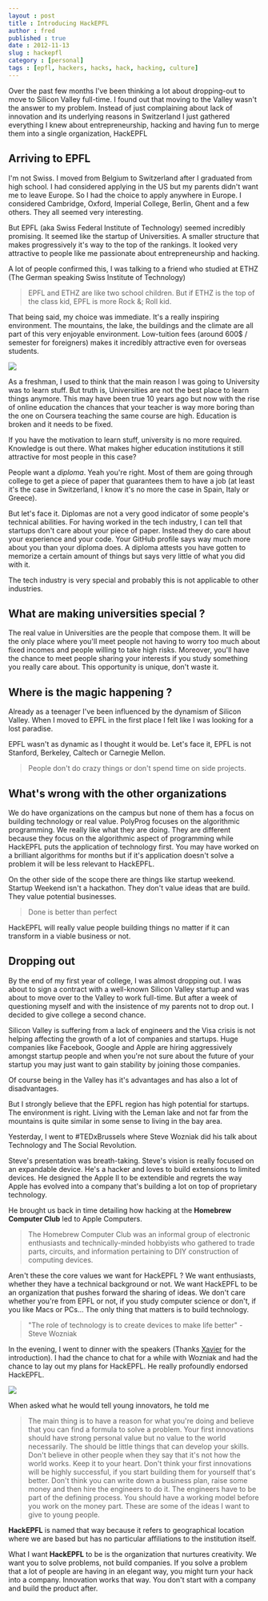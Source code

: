 ```yaml
---
layout : post
title : Introducing HackEPFL
author : fred
published : true
date : 2012-11-13
slug : hackepfl
category : [personal]
tags : [epfl, hackers, hacks, hack, hacking, culture]
---
```

Over the past few months I've been thinking a lot about dropping-out to move to Silicon Valley full-time. I found out that moving to the Valley wasn't the answer to my problem. Instead of just complaining about lack of innovation and its underlying reasons in Switzerland I just gathered everything I knew about entrepreneurship, hacking and having fun to merge them into a single organization, HackEPFL

## Arriving to EPFL

I'm not Swiss. I moved from Belgium to Switzerland after I graduated from high school. I had considered applying in the US but my parents didn't want me to leave Europe. So I had the choice to apply anywhere in Europe. I considered Cambridge, Oxford, Imperial College, Berlin, Ghent and a few others. They all seemed very interesting. 

But EPFL (aka Swiss Federal Institute of Technology) seemed incredibly promising. It seemed like the startup of Universities. A smaller structure that makes progressively it's way to the top of the rankings. It looked very attractive to people like me passionate about entrepreneurship and hacking. 

A lot of people confirmed this, I was talking to a friend who studied at ETHZ (The German speaking Swiss Institute of Technology)

> EPFL and ETHZ are like two school children. But if ETHZ is the top of the class kid, EPFL is more Rock &; Roll kid. 

That being said, my choice was immediate. It's a really inspiring environment. The mountains, the lake, the buildings and the climate are all part of this very enjoyable environment. Low-tuition fees (around 600$ / semester for foreigners) makes it incredibly attractive even for overseas students. 

![](http://media.tumblr.com/tumblr_mdfq34eaXi1rzmuvs.jpg)

As a freshman, I used to think that the main reason I was going to University was to learn stuff. But truth is, Universities are not the best place to learn things anymore. This may have been true 10 years ago but now with the rise of online education the chances that your teacher is way more boring than the one on Coursera teaching the same course are high. Education is broken and it needs to be fixed. 

If you have the motivation to learn stuff, university is no more required. Knowledge is out there. What makes higher education institutions it still attractive for most people in this case? 

People want a *diploma*. Yeah you're right. Most of them are going through college to get a piece of paper that guarantees them to have a job (at least it's the case in Switzerland, I know it's no more the case in Spain, Italy or Greece). 

But let's face it. Diplomas are not a very good indicator of some people's technical abilities. For having worked in the tech industry, I can tell that startups don't care about your piece of paper. Instead they do care about your experience and your code. Your GitHub profile says way much more about you than your diploma does. A diploma attests you have gotten to memorize a certain amount of things but says very little of what you did with it.

The tech industry is very special and probably this is not applicable to other industries.

## What are making universities special ? 

The real value in Universities are the people that compose them. It will be the only place where you'll meet people not having to worry too much about fixed incomes and people willing to take high risks. Moreover, you'll have the chance to meet people sharing your interests if you study something you really care about. This opportunity is unique, don't waste it.

## Where is the magic happening ? 

Already as a teenager I've been influenced by the dynamism of Silicon Valley. When I moved to EPFL in the first place I felt like I was looking for a lost paradise.

EPFL wasn't as dynamic as I thought it would be. Let's face it, EPFL is not Stanford, Berkeley, Caltech or Carnegie Mellon. 

> People don't do crazy things or don't spend time on side projects.

## What's wrong with the other organizations 

We do have organizations on the campus but none of them has a focus on building technology or real value. PolyProg focuses on the algorithmic programming. We really like what they are doing. They are different because they focus on the algorithmic aspect of programming while HackEPFL puts the application of technology first. You may have worked on a brilliant algorithms for months but if it's application doesn't solve a problem it will be less relevant to HackEPFL.

On the other side of the scope there are things like startup weekend. Startup Weekend isn't a hackathon. They don't value ideas that are build. They value potential businesses.

> Done is better than perfect

HackEPFL will really value people building things no matter if it can transform in a viable business or not.

## Dropping out

By the end of my first year of college, I was almost dropping out. I was about to sign a contract with a well-known Silicon Valley startup and was about to move over to the Valley to work full-time. But after a week of questioning myself and with the insistence of my parents not to drop out. I decided to give college a second chance.

Silicon Valley is suffering from a lack of engineers and the Visa crisis is not helping affecting the growth of a lot of companies and startups. Huge companies like Facebook, Google and Apple are hiring aggressively amongst startup people and when you're not sure about the future of your startup you may just want to gain stability by joining those companies.

Of course being in the Valley has it's advantages and has also a lot of disadvantages.

But I strongly believe that the EPFL region has high potential for startups. The environment is right. Living with the Leman lake and not far from the mountains is quite similar in some sense to living in the bay area.
 
Yesterday, I went to #TEDxBrussels where Steve Wozniak did his talk about Technology and The Social Revolution. 

Steve's presentation was breath-taking. Steve's vision is really focused on an expandable device. He's a hacker and loves to build extensions to limited devices. He designed the Apple II to be extendible and regrets the way Apple has evolved into a company that's building a lot on top of proprietary technology.

He brought us back in time detailing how hacking at the **Homebrew Computer Club** led to Apple Computers. 

> The Homebrew Computer Club was an informal group of electronic enthusiasts and technically-minded hobbyists who gathered to trade parts, circuits, and information pertaining to DIY construction of computing devices.

Aren't these the core values we want for HackEPFL ? We want enthusiasts, whether they have a technical background or not. We want HackEPFL to be an organization that pushes forward the sharing of ideas. We don't care whether you're from EPFL or not, if you study computer science or don't, if you like Macs or PCs…  The only thing that matters is to build technology. 

> "The role of technology is to create devices to make life better" - Steve Wozniak

In the evening, I went to dinner with the speakers (Thanks [Xavier](http://www.twitter.com/xdamman) for the introduction). I had the chance to chat for a while with Wozniak and had the chance to lay out my plans for HackEPFL. He really profoundly endorsed HackEPFL. 

![](http://media.tumblr.com/tumblr_mdfplpfmBx1rzmuvs.jpg)

When asked what he would tell young innovators, he told me

> The main thing is to have a reason for what you're doing and believe that you can find a formula to solve a problem. Your first innovations should have strong personal value but no value to the world necessarily. The should be little things that can develop your skills.
> Don't believe in other people when they say that it's not how the world works. Keep it to your heart. Don't think your first innovations will be highly successful, if you start building them for yourself that's better. Don't think you can write down a business plan, raise some money and then hire the engineers to do it. The engineers have to be part of the defining process. You should have a working model before you work on the money part. These are some of the ideas I want to give to young people.

**HackEPFL** is named that way because it refers to geographical location where we are based but has no particular affiliations to the institution itself. 

What I want **HackEPFL** to be is the organization that nurtures creativity. We want you to solve problems, not build companies. If you solve a problem that a lot of people are having in an elegant way, you might turn your hack into a company. Innovation works that way. You don't start with a company and build the product after.
